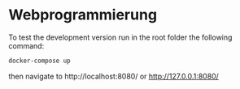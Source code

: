 # Webprogrammierung

To test the development version run in the root folder the following command:

```sh
docker-compose up
```

then navigate to http://localhost:8080/ or http://127.0.0.1:8080/

